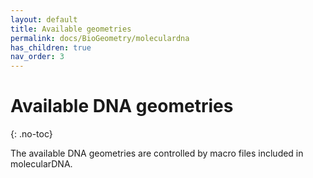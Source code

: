 ```yaml
---
layout: default
title: Available geometries
permalink: docs/BioGeometry/moleculardna
has_children: true
nav_order: 3
---
```


# Available DNA geometries
{: .no-toc}

The available DNA geometries are controlled by macro files included in molecularDNA. 

